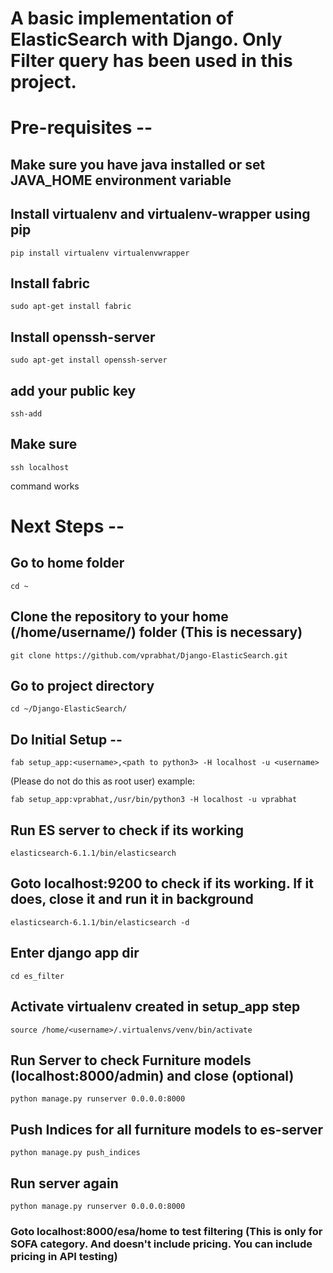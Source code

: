# A basic implementation of ElasticSearch with Django. Only Filter query has been used in this project.

# Pre-requisites --
## Make sure you have java installed or set JAVA_HOME environment variable
## Install virtualenv and virtualenv-wrapper using pip
```
pip install virtualenv virtualenvwrapper
```
## Install fabric
```
sudo apt-get install fabric
```
## Install openssh-server
```
sudo apt-get install openssh-server
```
## add your public key
```
ssh-add
```
## Make sure
```
ssh localhost
```
command works


# Next Steps --
## Go to home folder
```
cd ~
```
## Clone the repository to your home (/home/username/) folder (This is necessary)
```
git clone https://github.com/vprabhat/Django-ElasticSearch.git
```
## Go to project directory
```
cd ~/Django-ElasticSearch/
```
## Do Initial Setup --
```
fab setup_app:<username>,<path to python3> -H localhost -u <username>
``` 
(Please do not do this as root user)
		example:
```
fab setup_app:vprabhat,/usr/bin/python3 -H localhost -u vprabhat
```
## Run ES server to check if its working
```
elasticsearch-6.1.1/bin/elasticsearch
```
## Goto localhost:9200 to check if its working. If it does, close it and run it in background
```
elasticsearch-6.1.1/bin/elasticsearch -d
```
## Enter django app dir
```
cd es_filter
```
## Activate virtualenv created in setup_app step
```
source /home/<username>/.virtualenvs/venv/bin/activate
```
## Run Server to check Furniture models (localhost:8000/admin) and close (optional)
```
python manage.py runserver 0.0.0.0:8000
```
## Push Indices for all furniture models to es-server
```
python manage.py push_indices
```
## Run server again
```
python manage.py runserver 0.0.0.0:8000
```
### Goto localhost:8000/esa/home to test filtering (This is only for SOFA category. And doesn't include pricing. You can include pricing in API testing)
